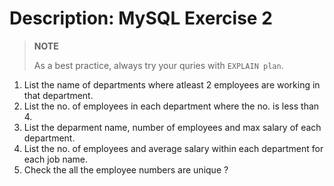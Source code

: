 # Description: MySQL Exercise 2

> **NOTE**
> 
> As a best practice, always try your quries with `EXPLAIN plan`.


1. List the name of departments where atleast 2 employees are working in that department.
2. List the no. of employees in each department where the no. is less than 4.
3. List the deparment name, number of employees and max salary of each department.
4. List the no. of employees and average salary within each department for each job name.
5. Check the all the employee numbers are unique ?

